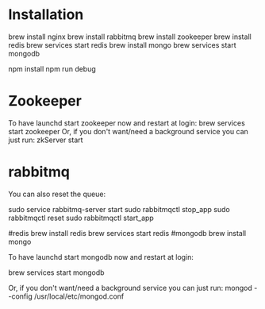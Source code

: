 # Installation

brew install nginx
brew install rabbitmq
brew install zookeeper
brew install redis
brew services start redis
brew install mongo
brew services start mongodb

npm install
npm run debug

# Zookeeper

To have launchd start zookeeper now and restart at login:
  brew services start zookeeper
Or, if you don't want/need a background service you can just run:
  zkServer start

# rabbitmq
You can also reset the queue:

sudo service rabbitmq-server start
sudo rabbitmqctl stop_app
sudo rabbitmqctl reset
sudo rabbitmqctl start_app

#redis
brew install redis
brew services start redis
#mongodb
brew install mongo

To have launchd start mongodb now and restart at login:

brew services start mongodb
  
Or, if you don't want/need a background service you can just run:
  mongod --config /usr/local/etc/mongod.conf
